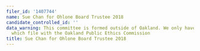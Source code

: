 ```yaml
---
filer_id: '1407744'
name: Sue Chan for Ohlone Board Trustee 2018
candidate_controlled_id: ''
data_warning: This committee is formed outside of Oakland. We only have data on committees
  which file with the Oakland Public Ethics Commission
title: Sue Chan for Ohlone Board Trustee 2018
---
```

